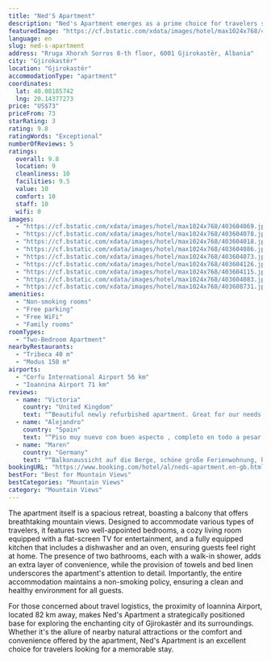 ```yaml
---
title: "Ned'S Apartment"
description: "Ned's Apartment emerges as a prime choice for travelers seeking comfort and convenience in Gjirokastër, located a mere 43 km from the serene Zaravina Lake."
featuredImage: "https://cf.bstatic.com/xdata/images/hotel/max1024x768/403604069.jpg?k=e15034549ac873a04a9af30a005a0039cc2bf04cdb86784704404573e5743f23&o=&hp=1"
language: en
slug: ned-s-apartment
address: "Rruga Xhorxh Sorros 8-th floor, 6001 Gjirokastër, Albania"
city: "Gjirokastër"
location: "Gjirokastër"
accommodationType: "apartment"
coordinates:
  lat: 40.08185742
  lng: 20.14377273
price: "US$73"
priceFrom: 73
starRating: 3
rating: 9.8
ratingWords: "Exceptional"
numberOfReviews: 5
ratings:
  overall: 9.8
  location: 9
  cleanliness: 10
  facilities: 9.5
  value: 10
  comfort: 10
  staff: 10
  wifi: 0
images:
  - "https://cf.bstatic.com/xdata/images/hotel/max1024x768/403604069.jpg?k=e15034549ac873a04a9af30a005a0039cc2bf04cdb86784704404573e5743f23&o=&hp=1"
  - "https://cf.bstatic.com/xdata/images/hotel/max1024x768/403604078.jpg?k=7f27f193c6c1a9e3851262af087bf2eda905d669b7f83e3514951d7c1b399d43&o=&hp=1"
  - "https://cf.bstatic.com/xdata/images/hotel/max1024x768/403604018.jpg?k=cda5544cfdac8526e9d6cb9d3add1f04c94d499401d71c42cc3383a1ec55087d&o=&hp=1"
  - "https://cf.bstatic.com/xdata/images/hotel/max1024x768/403604086.jpg?k=08668a15a868dd0b7b130ee0c1d6b8bf4e035bda33814bf2778281d5b1521a9e&o=&hp=1"
  - "https://cf.bstatic.com/xdata/images/hotel/max1024x768/403604073.jpg?k=b6c3f928427b1426c4f78930599a00a1c8c3fc29136329cbe9948a85e958ba7c&o=&hp=1"
  - "https://cf.bstatic.com/xdata/images/hotel/max1024x768/403604126.jpg?k=f377e039b5a8d51062037d07439b782f371d760d5efdc7e095945a7a07ffd17b&o=&hp=1"
  - "https://cf.bstatic.com/xdata/images/hotel/max1024x768/403604115.jpg?k=d7e56774acc41b5357411b62bc798593553280469d2045df6ebe6a1df0971193&o=&hp=1"
  - "https://cf.bstatic.com/xdata/images/hotel/max1024x768/403604083.jpg?k=1c777b5d0f5214d44a953b28bd2aa6d47c301b6a1a532ae4c1c300dbacbdd20c&o=&hp=1"
  - "https://cf.bstatic.com/xdata/images/hotel/max1024x768/403608731.jpg?k=389358d1daeb7a615d50949a8bb28b2632de7110303ce53476362d6367e0ca7b&o=&hp=1"
amenities:
  - "Non-smoking rooms"
  - "Free parking"
  - "Free WiFi"
  - "Family rooms"
roomTypes:
  - "Two-Bedroom Apartment"
nearbyRestaurants:
  - "Tribeca 40 m"
  - "Modus 150 m"
airports:
  - "Corfu International Airport 56 km"
  - "Ioannina Airport 71 km"
reviews:
  - name: "Victoria"
    country: "United Kingdom"
    text: "“Beautiful newly refurbished apartment. Great for our needs. Fabulous view of the mountains. Great place to use as a base. Local supermarkets and shops close by.”"
  - name: "Alejandro"
    country: "Spain"
    text: "“Piso muy nuevo con buen aspecto , completo en todo a pesar del exterior estaba muy deteriorado, así como los alrededores . Camas muy cómodas”"
  - name: "Maren"
    country: "Germany"
    text: "“Balkonaussicht auf die Berge, schöne große Ferienwohnung, hell, modern und angenehm.”"
bookingURL: "https://www.booking.com/hotel/al/neds-apartment.en-gb.html?aid=8035640"
bestFor: "Best for Mountain Views"
bestCategories: "Mountain Views"
category: "Mountain Views"
---
```


The apartment itself is a spacious retreat, boasting a balcony that offers breathtaking mountain views. Designed to accommodate various types of travelers, it features two well-appointed bedrooms, a cozy living room equipped with a flat-screen TV for entertainment, and a fully equipped kitchen that includes a dishwasher and an oven, ensuring guests feel right at home. The presence of two bathrooms, each with a walk-in shower, adds an extra layer of convenience, while the provision of towels and bed linen underscores the apartment's attention to detail. Importantly, the entire accommodation maintains a non-smoking policy, ensuring a clean and healthy environment for all guests.

For those concerned about travel logistics, the proximity of Ioannina Airport, located 82 km away, makes Ned's Apartment a strategically positioned base for exploring the enchanting city of Gjirokastër and its surroundings. Whether it's the allure of nearby natural attractions or the comfort and convenience offered by the apartment, Ned's Apartment is an excellent choice for travelers looking for a memorable stay.